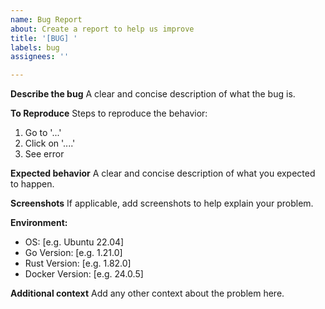 ```yaml
---
name: Bug Report
about: Create a report to help us improve
title: '[BUG] '
labels: bug
assignees: ''

---
```


**Describe the bug**
A clear and concise description of what the bug is.

**To Reproduce**
Steps to reproduce the behavior:
1. Go to '...'
2. Click on '....'
3. See error

**Expected behavior**
A clear and concise description of what you expected to happen.

**Screenshots**
If applicable, add screenshots to help explain your problem.

**Environment:**
 - OS: [e.g. Ubuntu 22.04]
 - Go Version: [e.g. 1.21.0]
 - Rust Version: [e.g. 1.82.0]
 - Docker Version: [e.g. 24.0.5]

**Additional context**
Add any other context about the problem here. 